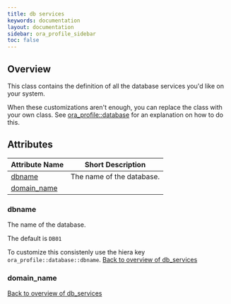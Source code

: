 ```yaml
---
title: db services
keywords: documentation
layout: documentation
sidebar: ora_profile_sidebar
toc: false
---
```

## Overview

This class contains the definition of all the database services you'd like on your system.

When these customizations aren't enough, you can replace the class with your own class. See [ora_profile::database](./database.html) for an explanation on how to do this.





## Attributes



Attribute Name                          | Short Description         |
--------------------------------------- | ------------------------- |
[dbname](#db_services_dbname)           | The name of the database. |
[domain_name](#db_services_domain_name) |                           |




### dbname<a name='db_services_dbname'>



The name of the database.

The default is `DB01`

To customize this consistenly use the hiera key `ora_profile::database::dbname`.
[Back to overview of db_services](#attributes)


### domain_name<a name='db_services_domain_name'>




[Back to overview of db_services](#attributes)


